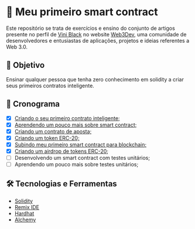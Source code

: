 # 📜 Meu primeiro smart contract

Este repositório se trata de exercícios e ensino do conjunto de artigos presente no perfil de [Vini Black](https://www.web3dev.com.br/viniblack) no website [Web3Dev](https://www.web3dev.com.br/), uma comunidade de desenvolvedores e entusiastas de aplicações, projetos e ideias referentes a Web 3.0.

## 🎯 Objetivo

Ensinar qualquer pessoa que tenha zero conhecimento em solidity a criar seus primeiros contratos inteligente.

## 📅 Cronograma

- [x] [Criando o seu primeiro contrato inteligente;](https://www.web3dev.com.br/viniblack/meu-primeiro-smart-contract-criando-o-seu-primeiro-contrato-inteligente-31dl)
- [x] [Aprendendo um pouco mais sobre smart contract;](https://www.web3dev.com.br/viniblack/meu-primeiro-smart-contract-aprendendo-um-pouco-mais-sobre-smart-contract-2hfe)
- [x] [Criando um contrato de aposta;](https://www.web3dev.com.br/viniblack/meu-primeiro-smart-contract-criando-um-contrato-de-aposta-2349)
- [x] [Criando um token ERC-20;](https://www.web3dev.com.br/viniblack/meu-primeiro-smart-contract-tokens-erc-20-57cf)
- [x] [Subindo meu primeiro smart contract para blockchain;](https://www.web3dev.com.br/viniblack/meu-primeiro-smart-contract-subindo-meu-primeiro-smart-contract-para-blockchain-11ij)
- [x] [Criando um airdrop de tokens ERC-20](https://www.web3dev.com.br/viniblack/meu-primeiro-smart-contract-criando-airdrop-de-tokens-erc-20-37ee);
- [ ] Desenvolvendo um smart contract com testes unitários;
- [ ] Aprendendo um pouco mais sobre testes unitários;

## 🛠️ Tecnologias e Ferramentas

- [Solidity](https://docs.soliditylang.org/en/v0.8.15/)
- [Remix IDE](https://remix.ethereum.org/)
- [Hardhat](https://hardhat.org/)
- [Alchemy](https://www.alchemy.com/)
